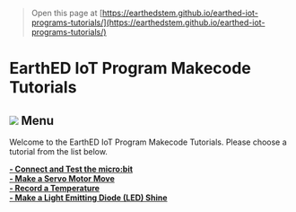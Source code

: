 
> Open this page at [https://earthedstem.github.io/earthed-iot-programs-tutorials/](https://earthedstem.github.io/earthed-iot-programs-tutorials/)
 
# EarthED IoT Program Makecode Tutorials 
![](https://raw.githubusercontent.com/EarthEdSTEM/earthed-iot-programs-tutorials/master/Images/Earth%20Ed%20Horizontal%20Logo.png)
Menu
--------------------------------------
Welcome to the EarthED IoT Program Makecode Tutorials. Please choose a tutorial from the list below.

**[- Connect and Test the micro:bit](/earthed-iot-programs-tutorials/T_Servo)**<br>
**[- Make a Servo Motor Move](/earthed-iot-programs-tutorials/T_Servo)**<br>
**[- Record a Temperature](/earthed-iot-programs-tutorials/T_DHT11)**<br>
**[- Make a Light Emitting Diode (LED) Shine](/earthed-iot-programs-tutorials/T_LED)**<br><br>



<script src="https://makecode.com/gh-pages-embed.js"></script><script>makeCodeRender("{{ site.makecode.home_url }}", "{{ site.github.owner_name }}/{{ site.github.repository_name }}");</script>